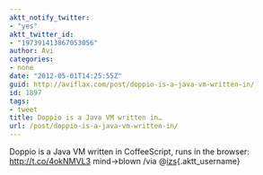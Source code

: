 ```yaml
---
aktt_notify_twitter:
- "yes"
aktt_twitter_id:
- "197391413867053056"
author: Avi
categories:
- none
date: "2012-05-01T14:25:55Z"
guid: http://aviflax.com/post/doppio-is-a-java-vm-written-in/
id: 1897
tags:
- tweet
title: Doppio is a Java VM written in…
url: /post/doppio-is-a-java-vm-written-in/
---
```

Doppio is a Java VM written in CoffeeScript, runs in the browser: <a href="http://t.co/4okNMVL3" rel="nofollow">http://t.co/4okNMVL3</a> mind→blown /via @[izs](http://twitter.com/izs){.aktt_username}